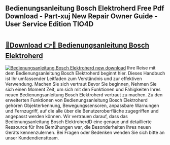 ## Bedienungsanleitung Bosch Elektroherd Free Pdf Download - Part-xuj New Repair Owner Guide - User Service Edition TIO4D

# <h2><a href="http://df0j5su.blite.top/?on=Bedienungsanleitung+Bosch+Elektroherd">🔗Download 👉🔴 Bedienungsanleitung Bosch Elektroherd</a></h2>

[![Bedienungsanleitung Bosch Elektroherd new download](https://i.imgur.com/lujVjoI.png)](http://df0j5su.blite.top/?on=Bedienungsanleitung+Bosch+Elektroherd)
Ihre Reise mit dem Bedienungsanleitung Bosch Elektroherd beginnt hier. Dieses Handbuch ist Ihr umfassender Leitfaden zum Verständnis und zur effektiven Verwendung. Machen Sie sich vertraut Bevor Sie beginnen, Nehmen Sie sich einen Moment Zeit, um sich mit den Funktionen und Fähigkeiten Ihres neuen Bedienungsanleitung Bosch Elektroherd vertraut zu machen. Zu den erweiterten Funktionen von Bedienungsanleitung Bosch Elektroherd gehören Objekterkennung, Bewegungssensoren, anpassbare Warnungen und Fernzugriff, auf die alle über die Benutzeroberfläche zugegriffen und angepasst werden können. Wir vertrauen darauf, dass das Bedienungsanleitung Bosch ElektroherdD eine genaue und detaillierte Ressource für Ihre Bemühungen war, die Besonderheiten Ihres neuen Geräts kennenzulernen. Bei Fragen oder Bedenken wenden Sie sich bitte an unser Kundendienstteam.
